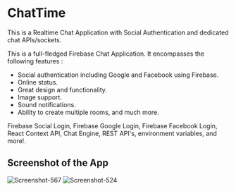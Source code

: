 # ChatTime

This is a Realtime Chat Application with Social Authentication and dedicated chat APIs/sockets.

This is a full-fledged Firebase Chat Application. 
It encompasses the following features :

- Social authentication including Google and Facebook using Firebase.
- Online status.
- Great design and functionality. 
- Image support.
- Sound notifications.
- Ability to create multiple rooms, and much more.



Firebase Social Login, Firebase Google Login, Firebase Facebook Login, React Context API, Chat Engine, REST API's, environment variables, and more!.

## Screenshot of the App
<img src="https://i.ibb.co/Z11PLyV/Screenshot-567.png" alt="Screenshot-567" border="0">

<img src="https://i.ibb.co/d6zwxRM/Screenshot-524.png" alt="Screenshot-524" border="0">
